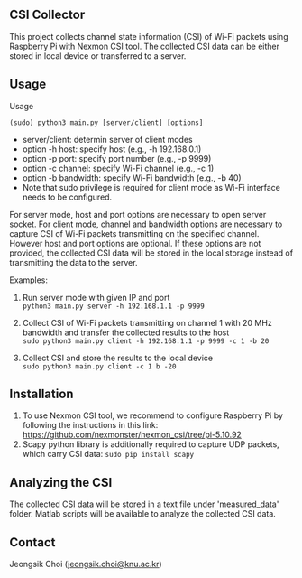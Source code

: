 ## CSI Collector

This project collects channel state information (CSI) of Wi-Fi packets using Raspberry Pi with Nexmon CSI tool.
The collected CSI data can be either stored in local device or transferred to a server. 

## Usage

Usage

    (sudo) python3 main.py [server/client] [options]

* server/client: determin server of client modes
* option -h host: specify host (e.g., -h 192.168.0.1)
* option -p port: specify port number (e.g., -p 9999)
* option -c channel: specify Wi-Fi channel (e.g., -c 1)
* option -b bandwidth: specify Wi-Fi bandwidth (e.g., -b 40)
* Note that sudo privilege is required for client mode as Wi-Fi interface needs to be configured.


For server mode, host and port options are necessary to open server socket. For client mode, channel and bandwidth options are necessary to capture CSI of Wi-Fi packets transmitting on the specified channel. 
However host and port options are optional. If these options are not provided, the collected CSI data will be stored in the local storage instead of transmitting the data to the server.


Examples:

1. Run server mode with given IP and port  
``` python3 main.py server -h 192.168.1.1 -p 9999 ```

2. Collect CSI of Wi-Fi packets transmitting on channel 1 with 20 MHz bandwidth and transfer the collected results to the host  
``` sudo python3 main.py client -h 192.168.1.1 -p 9999 -c 1 -b 20 ```

3. Collect CSI and store the results to the local device  
```sudo python3 main.py client -c 1 b -20```


## Installation
1. To use Nexmon CSI tool, we recommend to configure Raspberry Pi by following the instructions in this link: https://github.com/nexmonster/nexmon_csi/tree/pi-5.10.92  
2. Scapy python library is additionally required to capture UDP packets, which carry CSI data: 
```sudo pip install scapy```


## Analyzing the CSI

The collected CSI data will be stored in a text file under 'measured_data' folder.
Matlab scripts will be available to analyze the collected CSI data.


## Contact 
Jeongsik Choi (jeongsik.choi@knu.ac.kr)
